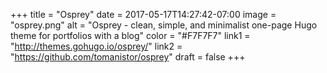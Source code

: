 +++
title = "Osprey"
date = 2017-05-17T14:27:42-07:00
image = "osprey.png"
alt = "Osprey - clean, simple, and minimalist one-page Hugo theme for portfolios with a blog"
color = "#F7F7F7"
link1 = "http://themes.gohugo.io/osprey/"
link2 = "https://github.com/tomanistor/osprey"
draft = false
+++
